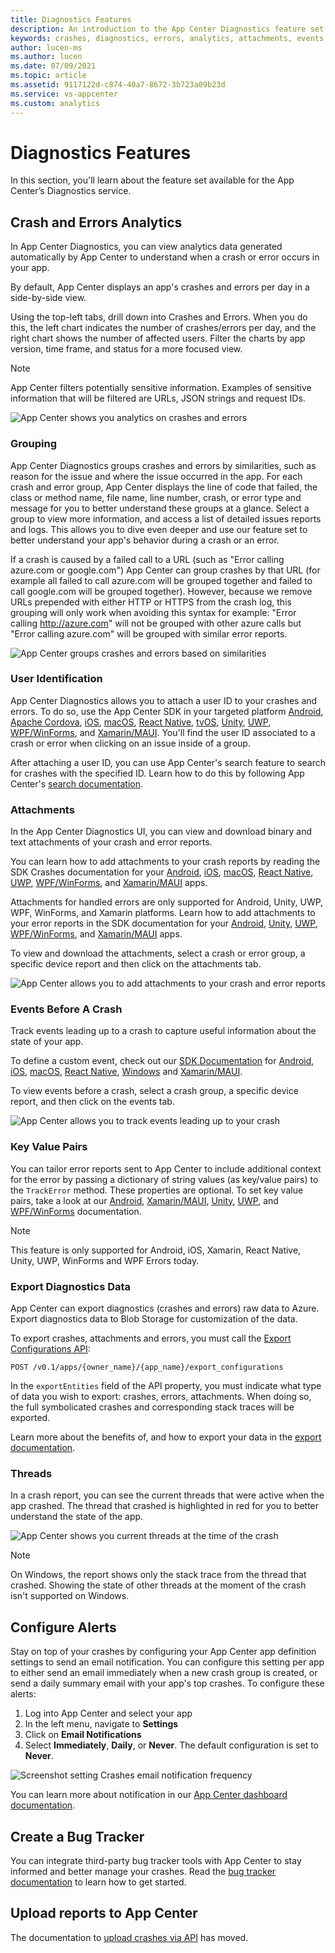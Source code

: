 ```yaml
---
title: Diagnostics Features
description: An introduction to the App Center Diagnostics feature set
keywords: crashes, diagnostics, errors, analytics, attachments, events, key value pairs, export data, threads, bug tracker
author: lucen-ms
ms.author: lucen
ms.date: 07/09/2021
ms.topic: article
ms.assetid: 9117122d-c874-40a7-8672-3b723a09b23d
ms.service: vs-appcenter
ms.custom: analytics
---
```


# Diagnostics Features

In this section, you'll learn about the feature set available for the App Center’s Diagnostics service.

## Crash and Errors Analytics

In App Center Diagnostics, you can view analytics data generated automatically by App Center to understand when a crash or error occurs in your app.

By default, App Center displays an app's crashes and errors per day in a side-by-side view.

Using the top-left tabs, drill down into Crashes and Errors. When you do this, the left chart indicates the number of crashes/errors per day, and the right chart shows the number of affected users. Filter the charts by app version, time frame, and status for a more focused view.

> [!NOTE]
> App Center  filters potentially sensitive information. Examples of sensitive information that will be filtered are URLs, JSON strings and request IDs.

![App Center shows you analytics on crashes and errors](~/diagnostics/images/new-crash-analytics.png)

### Grouping

App Center Diagnostics groups crashes and errors by similarities, such as reason for the issue and where the issue occurred in the app. For each crash and error group, App Center displays the line of code that failed, the class or method name, file name, line number, crash, or error type and message for you to better understand these groups at a glance. Select a group to view more information, and access a list of detailed issues reports and logs. This allows you to dive even deeper and use our feature set to better understand your app's behavior during a crash or an error.

If a crash is caused by a failed call to a URL (such as "Error calling azure.com or google.com") App Center can group crashes by that URL (for example all failed to call azure.com will be grouped together and failed to call google.com will be grouped together). However, because we remove URLs prepended with either HTTP or HTTPS from the crash log, this grouping will only work when avoiding this syntax for example:  "Error calling http://azure.com" will not be grouped with other azure calls but "Error calling azure.com" will be grouped with similar error reports.

![App Center groups crashes and errors based on similarities](~/diagnostics/images/crash-groups.png)

### User Identification

App Center Diagnostics allows you to attach a user ID to your crashes and errors. To do so, use the App Center SDK in your targeted platform [Android](~/sdk/other-apis/android.md#identify-users), [Apache Cordova](~/sdk/other-apis/cordova.md#identify-users), [iOS](~/sdk/other-apis/ios.md#identify-users), [macOS](~/sdk/other-apis/macos.md#identify-users), [React Native](~/sdk/other-apis/react-native.md#identify-users), [tvOS](~/sdk/other-apis/tvos.md#identify-users), [Unity](~/sdk/other-apis/unity.md#identify-users), [UWP](~/sdk/other-apis/uwp.md#identify-users), [WPF/WinForms](~/sdk/other-apis/wpf-winforms.md#identify-users), and [Xamarin/MAUI](~/sdk/other-apis/xamarin.md#identify-users). You'll find the user ID associated to a crash or error when clicking on an issue inside of a group.

After attaching a user ID, you can use App Center's search feature to search for crashes with the specified ID. Learn how to do this by following App Center's [search documentation](~/diagnostics/search.md).


### Attachments

In the App Center Diagnostics UI, you can view and download binary and text attachments of your crash and error reports.

You can learn how to add attachments to your crash reports by reading the SDK Crashes documentation for your [Android](~/sdk/crashes/android.md#add-attachments-to-a-crash-report), [iOS](~/sdk/crashes/ios.md#add-attachments-to-a-crash-report), [macOS](~/sdk/crashes/macos.md#add-attachments-to-a-crash-report), [React Native](~/sdk/crashes/react-native.md#add-attachments-to-a-crash-report), [UWP](~/sdk/crashes/uwp.md#add-attachments-to-a-crash-report), [WPF/WinForms](~/sdk/crashes/wpf-winforms.md#add-attachments-to-a-crash-report), and [Xamarin/MAUI](~/sdk/crashes/xamarin.md#add-attachments-to-a-crash-report) apps.

Attachments for handled errors are only supported for Android, Unity, UWP, WPF, WinForms, and Xamarin platforms. Learn how to add attachments to your error reports in the SDK documentation for your [Android](~/sdk/crashes/android.md#handled-errors), [Unity](~/sdk/crashes/unity.md#add-attachments-to-a-crash-or-an-unhandled-exception-report), [UWP](~/sdk/crashes/uwp.md#handled-errors), [WPF/WinForms](~/sdk/crashes/wpf-winforms.md#handled-errors), and [Xamarin/MAUI](~/sdk/crashes/xamarin.md#handled-errors) apps.

To view and download the attachments, select a crash or error group, a specific device report and then click on the attachments tab.

![App Center allows you to add attachments to your crash and error reports](~/diagnostics/images/new-attachments.png)


### Events Before A Crash

Track events leading up to a crash to capture useful information about the state of your app.

To define a custom event, check out our [SDK Documentation](~/sdk/index.md) for [Android](~/sdk/analytics/android.md), [iOS](~/sdk/analytics/ios.md), [macOS](~/sdk/analytics/macos.md), [React Native](~/sdk/analytics/react-native.md), [Windows](~/sdk/analytics/windows.md) and [Xamarin/MAUI](~/sdk/analytics/xamarin.md).

To view events before a crash, select a crash group, a specific device report, and then click on the events tab.

![App Center allows you to track events leading up to your crash](~/diagnostics/images/events.png)


### Key Value Pairs

You can tailor error reports sent to App Center to include additional context for the error by passing a dictionary of string values (as key/value pairs) to the `TrackError` method. These properties are optional. To set key value pairs, take a look at our [Android](~/sdk/crashes/android.md#handled-errors), [Xamarin/MAUI](~/sdk/crashes/xamarin.md#handled-errors), [Unity](~/sdk/crashes/unity.md#handled-exceptions-in-unity), [UWP](~/sdk/crashes/uwp.md#handled-errors), and [WPF/WinForms](~/sdk/crashes/wpf-winforms.md#handled-errors) documentation.

> [!NOTE]
> This feature is only supported for Android, iOS, Xamarin, React Native, Unity, UWP, WinForms and WPF Errors today.

### Export Diagnostics Data

App Center can export diagnostics (crashes and errors) raw data to Azure. Export diagnostics data to Blob Storage for customization of the data.

To export crashes, attachments and errors, you must call the [Export Configurations API](https://openapi.appcenter.ms/#/export/ExportConfigurations_Create):

```HTTP
POST /v0.1/apps/{owner_name}/{app_name}/export_configurations
```

In the `exportEntities` field of the API property, you must indicate what type of data you wish to export: crashes, errors, attachments. When doing so, the full symbolicated crashes and corresponding stack traces will be exported.

Learn more about the benefits of, and how to export your data in the [export documentation](~/analytics/export.md).

### Threads

In a crash report, you can see the current threads that were active when the app crashed. The thread that crashed is highlighted in red for you to better understand the state of the app.

![App Center shows you current threads at the time of the crash](~/diagnostics/images/new-threads.png)

> [!NOTE]
> On Windows, the report shows only the stack trace from the thread that crashed. Showing the state of other threads at the moment of the crash isn't supported on Windows.

## Configure Alerts

Stay on top of your crashes by configuring your App Center app definition settings to send an email notification. You can configure this setting per app to either send an email immediately when a new crash group is created, or send a daily summary email with your app's top crashes. To configure these alerts:

1. Log into App Center and select your app
2. In the left menu, navigate to **Settings**
3. Click on **Email Notifications**
4. Select **Immediately**, **Daily**, or **Never**. The default configuration is set to **Never**.

![Screenshot setting Crashes email notification frequency](~/diagnostics/images/email-notifications.png)

You can learn more about notification in our [App Center dashboard documentation](~/dashboard/email-notifications/index.md).

## Create a Bug Tracker

You can integrate third-party bug tracker tools with App Center to stay informed and better manage your crashes. Read the [bug tracker documentation](~/dashboard/bugtracker/index.md) to learn how to get started.

## Upload reports to App Center

The documentation to [upload crashes via API](~/diagnostics/upload-crashes.md) has moved.
